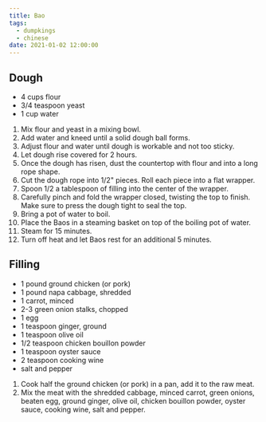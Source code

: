 ```yaml
---
title: Bao
tags:
  - dumpkings
  - chinese
date: 2021-01-02 12:00:00
---
```


## Dough
- 4 cups flour
- 3/4 teaspoon yeast
- 1 cup water

1. Mix flour and yeast in a mixing bowl.
2. Add water and kneed until a solid dough ball forms. 
3. Adjust flour and water until dough is workable and not too sticky.
4. Let dough rise covered for 2 hours.
5. Once the dough has risen, dust the countertop with flour and into a long rope shape.
6. Cut the dough rope into 1/2" pieces. Roll each piece into a flat wrapper.
7. Spoon 1/2 a tablespoon of filling into the center of the wrapper.
8. Carefully pinch and fold the wrapper closed, twisting the top to finish. Make sure to press the dough tight to seal the top.
9. Bring a pot of water to boil.
10. Place the Baos in a steaming basket on top of the boiling pot of water.
11. Steam for 15 minutes.
12. Turn off heat and let Baos rest for an additional 5 minutes.

## Filling

- 1 pound ground chicken (or pork)
- 1 pound napa cabbage, shredded
- 1 carrot, minced
- 2-3 green onion stalks, chopped
- 1 egg
- 1 teaspoon ginger, ground
- 1 teaspoon olive oil
- 1/2 teaspoon chicken bouillon powder
- 1 teaspoon oyster sauce
- 2 teaspoon cooking wine
- salt and pepper

1. Cook half the ground chicken (or pork) in a pan, add it to the raw meat.
2. Mix the meat with the shredded cabbage, minced carrot, green onions, beaten egg, ground ginger, olive oil, chicken bouillon powder, oyster sauce, cooking wine, salt and pepper.

